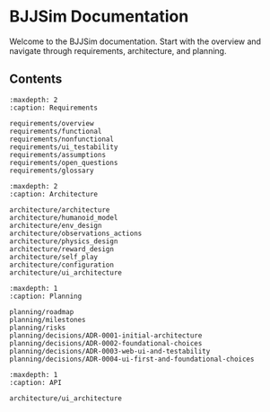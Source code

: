 # BJJSim Documentation

Welcome to the BJJSim documentation. Start with the overview and navigate through requirements, architecture, and planning.

## Contents

```{toctree}
:maxdepth: 2
:caption: Requirements

requirements/overview
requirements/functional
requirements/nonfunctional
requirements/ui_testability
requirements/assumptions
requirements/open_questions
requirements/glossary
```

```{toctree}
:maxdepth: 2
:caption: Architecture

architecture/architecture
architecture/humanoid_model
architecture/env_design
architecture/observations_actions
architecture/physics_design
architecture/reward_design
architecture/self_play
architecture/configuration
architecture/ui_architecture
```

```{toctree}
:maxdepth: 1
:caption: Planning

planning/roadmap
planning/milestones
planning/risks
planning/decisions/ADR-0001-initial-architecture
planning/decisions/ADR-0002-foundational-choices
planning/decisions/ADR-0003-web-ui-and-testability
planning/decisions/ADR-0004-ui-first-and-foundational-choices
```

```{toctree}
:maxdepth: 1
:caption: API

architecture/ui_architecture
```
